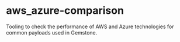 # aws_azure-comparison
Tooling to check the performance of AWS and Azure technologies for common payloads used in Gemstone.
